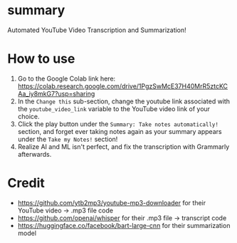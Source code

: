 # summary
Automated YouTube Video Transcription and Summarization!

# How to use
1. Go to the Google Colab link here: https://colab.research.google.com/drive/1PgzSwMcE37H40MrR5ztcKCAa_iy8mkG7?usp=sharing
2. In the `Change this` sub-section, change the youtube link associated with the `youtube_video_link` variable to the YouTube video link of your choice.
3. Click the play button under the `Summary: Take notes automatically!` section, and forget ever taking notes again as your summary appears under the `Take my Notes!` section!
4. Realize AI and ML isn't perfect, and fix the transcription with Grammarly afterwards.

# Credit
- https://github.com/ytb2mp3/youtube-mp3-downloader for their YouTube video -> .mp3 file code
- https://github.com/openai/whisper for their .mp3 file -> transcript code
- https://huggingface.co/facebook/bart-large-cnn for their summarization model
